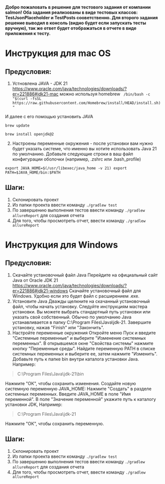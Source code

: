 **Добро пожаловать в решение для тестового задания от компании salmon!
Оба задания реализованы в виде тестовых классов: TestJsonPlaceholder и TestPosts сооветственно. 
Для второго задания решение выводил в консоль (видно будет если запускать тесты вручную), так же ответ будет отображаться в отчете в виде приложения к тесту.**

# Инструкция для mac OS
## Предусловия: 
1. Устновлена JAVA - JDK 21 https://www.oracle.com/java/technologies/downloads/?er=221886#jdk21-mac 
можно используя homebrew
` /bin/bash -c "$(curl -fsSL https://raw.githubusercontent.com/Homebrew/install/HEAD/install.sh)"`

И далее с его помощью установить JAVA

`brew update`

`brew install openjdk@2`

2. Настроены переменные окружения - после установки вам нужно будет указать системе, что именно вы хотите использовать Java 21 по умолчанию. Добавьте следующие строки в ваш файл конфигурации оболочки (например, .zshrc или .bash_profile)

`export JAVA_HOME=$(/usr/libexec/java_home -v 21)
export PATH=$JAVA_HOME/bin:$PATH`

## Шаги:
1. Склонировать проект
2. Из папки проекта ввести команду `./gradlew test`
3. По завершению выполнения тестов ввести команду `./gradlew allureReport` для создания отчета
4. Для того, чтобы просмотреть отчет, ввести команду `./gradlew allureReport`

# Инструкция для Windows
## Предусловия: 
1. Скачайте установочный файл Java
Перейдите на официальный сайт Java от Oracle JDK 21 https://www.oracle.com/java/technologies/downloads/?er=221886#jdk21-windows
Cкачайте установочный файл для Windows. Удобно если это будет файл с расширением .exe.
2. Установите Java
Дважды щелкните на скачанный установочный файл, чтобы начать установку.
Следуйте инструкциям мастера установки. Вы можете выбрать стандартный путь установки или указать свой собственный. Обычно по умолчанию Java устанавливается в папку C:\Program Files\Java\jdk-21.
Завершите установку, нажав "Finish" или "Закончить".
3. Настройте переменные окружения
Откройте меню Пуск и введите "Системные переменные" и выберите "Изменение системных переменных".
В открывшемся окне "Свойства системы" нажмите кнопку "Переменные среды".
Найдите переменную PATH в списке системных переменных и выберите ее, затем нажмите "Изменить".
Добавьте путь к папке bin внутри каталога установки Java. 
Например:
> C:\Program Files\Java\jdk-21\bin

Нажмите "ОК", чтобы сохранить изменения.
Создайте новую системную переменную JAVA_HOME:
Нажмите "Создать" в разделе системных переменных.
Введите JAVA_HOME в поле "Имя переменной".
В поле "Значение переменной" укажите путь к каталогу установки JDK, 
Например:
> C:\Program Files\Java\jdk-21

Нажмите "ОК", чтобы сохранить переменную.

## Шаги:
1. Склонировать проект
2. Из папки проекта ввести команду `./gradlew test`
3. По завершению выполнения тестов ввести команду `./gradlew allureReport` для создания отчета
4. Для того, чтобы просмотреть отчет, ввести команду `./gradlew allureReport`
